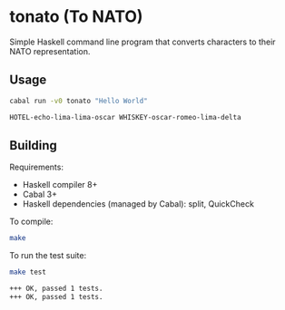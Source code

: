 tonato (To NATO)
================

Simple Haskell command line program that converts characters to their NATO representation.

Usage
-----

```bash
cabal run -v0 tonato "Hello World"

HOTEL-echo-lima-lima-oscar WHISKEY-oscar-romeo-lima-delta
```

Building
--------

Requirements:
- Haskell compiler 8+
- Cabal 3+
- Haskell dependencies (managed by Cabal): split, QuickCheck

To compile:

```bash
make
```

To run the test suite:

```bash
make test

+++ OK, passed 1 tests.
+++ OK, passed 1 tests.
```
